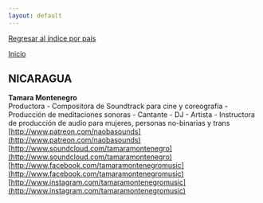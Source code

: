 ```yaml
---
layout: default
---
```


[Regresar al índice por país](./basededatos.html)  

[Inicio](./)  



## NICARAGUA  

__Tamara Montenegro__  
Productora - Compositora de Soundtrack para cine y coreografía - Producción de meditaciones sonoras - Cantante - DJ - Artista - Instructora de producción de audio para mujeres, personas no-binarias y trans  
[http://www.patreon.com/naobasounds](http://www.patreon.com/naobasounds)  
[http://www.soundcloud.com/tamaramontenegro](http://www.soundcloud.com/tamaramontenegro)  
[http://www.facebook.com/tamaramontenegromusic](http://www.facebook.com/tamaramontenegromusic)  
[http://www.instagram.com/tamaramontenegromusic](http://www.instagram.com/tamaramontenegromusic)   
